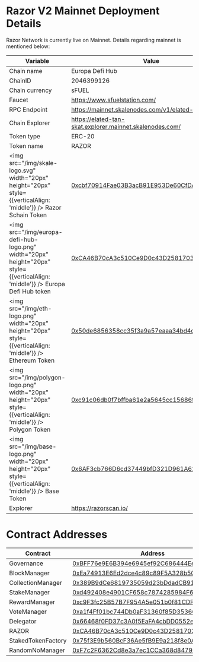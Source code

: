# Razor V2 Mainnet Deployment Details

Razor Network is currently live on Mainnet. Details regarding mainnet is mentioned below:

| Variable                                                                                                                       | Value                                                                                                                                                            |
| ------------------------------------------------------------------------------------------------------------------------------ | ---------------------------------------------------------------------------------------------------------------------------------------------------------------- |
| Chain name                                                                                                                     | Europa Defi Hub                                                                                                                                                  |
| ChainID                                                                                                                        | 2046399126                                                                                                                                                       |
| Chain currency                                                                                                                 | sFUEL                                                                                                                                                            |
| Faucet                                                                                                                         | https://www.sfuelstation.com/                                                                                                                                    |
| RPC Endpoint                                                                                                                   | https://mainnet.skalenodes.com/v1/elated-tan-skat                                                                                                                |
| Chain Explorer                                                                                                                 | https://elated-tan-skat.explorer.mainnet.skalenodes.com/                                                                                                         |
| Token type                                                                                                                     | ERC-20                                                                                                                                                           |
| Token name                                                                                                                     | RAZOR                                                                                                                                                            |
| <img src="/img/skale-logo.svg" width="20px" height="20px" style={{verticalAlign: 'middle'}} /> Razor Schain Token              | [0xcbf70914Fae03B3acB91E953De60CfDAaCA8145f](https://turbulent-unique-scheat.explorer.mainnet.skalenodes.com/address/0xcbf70914Fae03B3acB91E953De60CfDAaCA8145f) |
| <img src="/img/europa-defi-hub-logo.png" width="20px" height="20px" style={{verticalAlign: 'middle'}} /> Europa Defi Hub token | [0xCA46B70cA3c510Ce9D0c43D25817032e2F5354c0](https://elated-tan-skat.explorer.mainnet.skalenodes.com/address/0xCA46B70cA3c510Ce9D0c43D25817032e2F5354c0)         |
| <img src="/img/eth-logo.png" width="20px" height="20px" style={{verticalAlign: 'middle'}} /> Ethereum Token                    | [0x50de6856358cc35f3a9a57eaaa34bd4cb707d2cd](https://etherscan.io/token/0x50de6856358cc35f3a9a57eaaa34bd4cb707d2cd)                                              |
| <img src="/img/polygon-logo.png" width="20px" height="20px" style={{verticalAlign: 'middle'}} /> Polygon Token                 | [0xc91c06db0f7bffba61e2a5645cc15686f0a8c828](https://polygonscan.com/address/0xc91c06db0f7bffba61e2a5645cc15686f0a8c828)                                         |
| <img src="/img/base-logo.png" width="20px" height="20px" style={{verticalAlign: 'middle'}} /> Base Token                       | [0x6AF3cb766D6cd37449bfD321D961A61B0515c1BC](https://basescan.org/address/0x6AF3cb766D6cd37449bfD321D961A61B0515c1BC)                                            |
| Explorer                                                                                                                       | https://razorscan.io/                                                                                                                                            |

# Contract Addresses

| Contract           | Address                                                                                                                                                   |
| ------------------ | --------------------------------------------------------------------------------------------------------------------------------------------------------- |
| Governance         | [0xBFF76e9E6B394e6945ef92C686444Ee4Ed5f1216](https://elated-tan-skat.explorer.mainnet.skalenodes.com/address/0xBFF76e9E6B394e6945ef92C686444Ee4Ed5f1216/) |
| BlockManager       | [0xEa74913E6Ed2dce4c89c89F5A328b507AfD86c0e](https://elated-tan-skat.explorer.mainnet.skalenodes.com/address/0xEa74913E6Ed2dce4c89c89F5A328b507AfD86c0e/) |
| CollectionManager  | [0x389B9dCe6819735059d23bDdadCB91a6d89eFE77](https://elated-tan-skat.explorer.mainnet.skalenodes.com/address/0x389B9dCe6819735059d23bDdadCB91a6d89eFE77/) |
| StakeManager       | [0xd492408e4901CF658c7874285984F6D5Db648D1E](https://elated-tan-skat.explorer.mainnet.skalenodes.com/address/0xd492408e4901CF658c7874285984F6D5Db648D1E/) |
| RewardManager      | [0xc9F3fc25B57B7F954A5e051b0f81CDF7A83dB610](https://elated-tan-skat.explorer.mainnet.skalenodes.com/address/0xc9F3fc25B57B7F954A5e051b0f81CDF7A83dB610/) |
| VoteManager        | [0xa1f4Ff01bc744Db0aF31360f85D35366c7CfBA9F](https://elated-tan-skat.explorer.mainnet.skalenodes.com/address/0xa1f4Ff01bc744Db0aF31360f85D35366c7CfBA9F/) |
| Delegator          | [0x66468f0FD37c3A0f5EaFA4cbDD0552ef9FbE7DAB](https://elated-tan-skat.explorer.mainnet.skalenodes.com/address/0x66468f0FD37c3A0f5EaFA4cbDD0552ef9FbE7DAB/) |
| RAZOR              | [0xCA46B70cA3c510Ce9D0c43D25817032e2F5354c0](https://elated-tan-skat.explorer.mainnet.skalenodes.com/address/0xCA46B70cA3c510Ce9D0c43D25817032e2F5354c0/) |
| StakedTokenFactory | [0x75f3E9b560BcF36Ae5fB9E9a218f8e0AAfa88446](https://elated-tan-skat.explorer.mainnet.skalenodes.com/address/0x75f3E9b560BcF36Ae5fB9E9a218f8e0AAfa88446/) |
| RandomNoManager    | [0xF7c2F6362Cd8e3a7ec1CCa368d84799F7C49A609](https://elated-tan-skat.explorer.mainnet.skalenodes.com/address/0xF7c2F6362Cd8e3a7ec1CCa368d84799F7C49A609/) |
